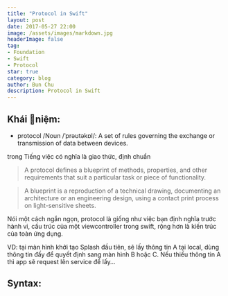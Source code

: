 ```yaml
---
title: "Protocol in Swift"
layout: post
date: 2017-05-27 22:00
image: /assets/images/markdown.jpg
headerImage: false
tag:
- Foundation
- Swift
- Protocol
star: true
category: blog
author: Bun Chu
description: Protocol in Swift
---
```


## Khái niệm:

* protocol /Noun /ˈprəʊtəkɒl/: A set of rules governing the exchange or transmission of data between devices. 

trong Tiếng việc có nghĩa là giao thức, định chuẩn

> A protocol defines a blueprint of methods, properties, and other requirements that suit a particular task or piece of functionality.

> A blueprint is a reproduction of a technical drawing, documenting an architecture or an engineering design, using a contact print process on light-sensitive sheets.

Nói một cách ngắn ngọn, protocol là giống như việc bạn định nghĩa trước hành vi, cấu trúc của một viewcontroller trong swift, rộng hơn là kiến trúc của toàn ứng dụng. 

VD: tại màn hình khởi tạo Splash đầu tiên, sẽ lấy thông tin A tại local, dùng thông tin đấy để quyết định sang màn hình B hoặc C. Nếu thiếu thông tin A thì app sẽ request lên service để lấy…

## Syntax: